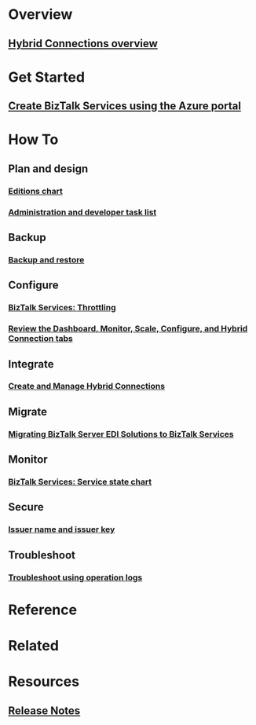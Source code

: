 # Overview
## [Hybrid Connections overview](integration-hybrid-connection-overview.md)

# Get Started
## [Create BizTalk Services using the Azure portal](biztalk-provision-services.md)
# How To

## Plan and design
### [Editions chart](biztalk-editions-feature-chart.md)
### [Administration and developer task list](biztalk-services-administration-and-development-task-list.md)

## Backup
### [Backup and restore](biztalk-backup-restore.md)

## Configure
### [BizTalk Services: Throttling](biztalk-throttling-thresholds.md)
### [Review the Dashboard, Monitor, Scale, Configure, and Hybrid Connection tabs](biztalk-dashboard-monitor-scale-tabs.md)

## Integrate
### [Create and Manage Hybrid Connections](integration-hybrid-connection-create-manage.md)

## Migrate
### [Migrating BizTalk Server EDI Solutions to BizTalk Services](biztalk-migrating-to-edi-guide.md)

## Monitor
### [BizTalk Services: Service state chart](biztalk-service-state-chart.md)

## Secure
### [Issuer name and issuer key](biztalk-issuer-name-issuer-key.md)

## Troubleshoot
### [Troubleshoot using operation logs](biztalk-troubleshoot-using-ops-logs.md)

# Reference

# Related

# Resources
## [Release Notes](biztalk-release-notes.md)
